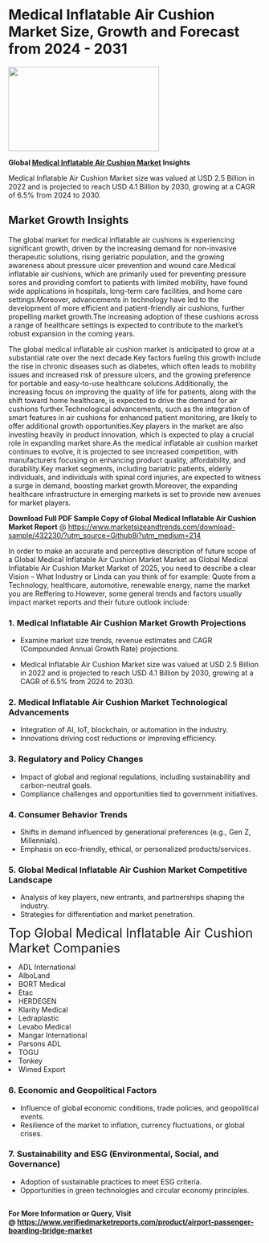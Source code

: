 <H1>Medical Inflatable Air Cushion Market Size, Growth and Forecast from 2024 - 2031</H1><img class="aligncenter size-medium wp-image-584254" src="https://thirdeyenews.in/wp-content/uploads/2024/09/Global-Market-Research-300x168.jpeg" alt="" width="300" height="168" /><p><strong>Global&nbsp;<a href="https://www.marketsizeandtrends.com/download-sample/432230/?utm_source=Github8j?utm_medium=214">Medical Inflatable Air Cushion Market</a> Insights</strong></p><p>Medical Inflatable Air Cushion Market size was valued at USD 2.5 Billion in 2022 and is projected to reach USD 4.1 Billion by 2030, growing at a CAGR of 6.5% from 2024 to 2030.</p><p><h2>Market Growth Insights</h2> <p>The global market for medical inflatable air cushions is experiencing significant growth, driven by the increasing demand for non-invasive therapeutic solutions, rising geriatric population, and the growing awareness about pressure ulcer prevention and wound care.Medical inflatable air cushions, which are primarily used for preventing pressure sores and providing comfort to patients with limited mobility, have found wide applications in hospitals, long-term care facilities, and home care settings.Moreover, advancements in technology have led to the development of more efficient and patient-friendly air cushions, further propelling market growth.The increasing adoption of these cushions across a range of healthcare settings is expected to contribute to the market’s robust expansion in the coming years.</p> <p>The global medical inflatable air cushion market is anticipated to grow at a substantial rate over the next decade.Key factors fueling this growth include the rise in chronic diseases such as diabetes, which often leads to mobility issues and increased risk of pressure ulcers, and the growing preference for portable and easy-to-use healthcare solutions.Additionally, the increasing focus on improving the quality of life for patients, along with the shift toward home healthcare, is expected to drive the demand for air cushions further.Technological advancements, such as the integration of smart features in air cushions for enhanced patient monitoring, are likely to offer additional growth opportunities.Key players in the market are also investing heavily in product innovation, which is expected to play a crucial role in expanding market share.As the medical inflatable air cushion market continues to evolve, it is projected to see increased competition, with manufacturers focusing on enhancing product quality, affordability, and durability.Key market segments, including bariatric patients, elderly individuals, and individuals with spinal cord injuries, are expected to witness a surge in demand, boosting market growth.Moreover, the expanding healthcare infrastructure in emerging markets is set to provide new avenues for market players.<p><span class=""><strong>Download Full PDF Sample Copy of Global Medical Inflatable Air Cushion Market Report</strong> @ <a href="https://www.marketsizeandtrends.com/download-sample/432230/?utm_source=Github8j?utm_medium=214" target="_blank">https://www.marketsizeandtrends.com/download-sample/432230/?utm_source=Github8j?utm_medium=214</a></span></p><p>In order to make an accurate and perceptive description of future scope of a Global&nbsp;Medical Inflatable Air Cushion Market Market as Global&nbsp;Medical Inflatable Air Cushion Market Market of 2025, you need to describe a clear Vision &ndash; What Industry or Linda can you think of for example: Quote from a Technology, healthcare, automotive, renewable energy, name the market you are Reffering to.However, some general trends and factors usually impact market reports and their future outlook include:</p><h3>1.&nbsp;<strong>Medical Inflatable Air Cushion Market Growth Projections</strong></h3><ul><li>Examine market size trends, revenue estimates and CAGR (Compounded Annual Growth Rate) projections.</li><li><p>Medical Inflatable Air Cushion Market size was valued at USD 2.5 Billion in 2022 and is projected to reach USD 4.1 Billion by 2030, growing at a CAGR of 6.5% from 2024 to 2030.</p></li></ul><h3>2.&nbsp;<strong>Medical Inflatable Air Cushion Market Technological Advancements</strong></h3><ul><li>Integration of AI, IoT, blockchain, or automation in the industry.</li><li>Innovations driving cost reductions or improving efficiency.</li></ul><h3>3.&nbsp;<strong>Regulatory and Policy Changes</strong></h3><ul><li>Impact of global and regional regulations, including sustainability and carbon-neutral goals.</li><li>Compliance challenges and opportunities tied to government initiatives.</li></ul><h3>4.&nbsp;<strong>Consumer Behavior Trends</strong></h3><ul><li>Shifts in demand influenced by generational preferences (e.g., Gen Z, Millennials).</li><li>Emphasis on eco-friendly, ethical, or personalized products/services.</li></ul><h3>5.&nbsp;<strong>Global Medical Inflatable Air Cushion Market Competitive Landscape</strong></h3><ul><li>Analysis of key players, new entrants, and partnerships shaping the industry.</li><li>Strategies for differentiation and market penetration.</li></ul><p data-pm-slice="1 1 []"><span style="color: inherit; font-family: inherit; font-size: 25px;">Top Global Medical Inflatable Air Cushion Market Companies</span></p><div class="" data-test-id=""><p><li>ADL International</li><li> AlboLand</li><li> BORT Medical</li><li> Etac</li><li> HERDEGEN</li><li> Klarity Medical</li><li> Ledraplastic</li><li> Levabo Medical</li><li> Mangar International</li><li> Parsons ADL</li><li> TOGU</li><li> Tonkey</li><li> Wimed Export</li></p></div><h3>6.&nbsp;<strong>Economic and Geopolitical Factors</strong></h3><ul><li>Influence of global economic conditions, trade policies, and geopolitical events.</li><li>Resilience of the market to inflation, currency fluctuations, or global crises.</li></ul><h3>7.&nbsp;<strong>Sustainability and ESG (Environmental, Social, and Governance)</strong></h3><ul><li>Adoption of sustainable practices to meet ESG criteria.</li><li>Opportunities in green technologies and circular economy principles.</li></ul><h2><strong style="font-size: 14px;">For More Information or Query, Visit @&nbsp;</strong><a style="background-color: #ffffff; font-size: 14px;" href="https://www.marketsizeandtrends.com/report/medical-inflatable-air-cushion-market/" target="_blank">https://www.verifiedmarketreports.com/product/airport-passenger-boarding-bridge-market</a></h2>